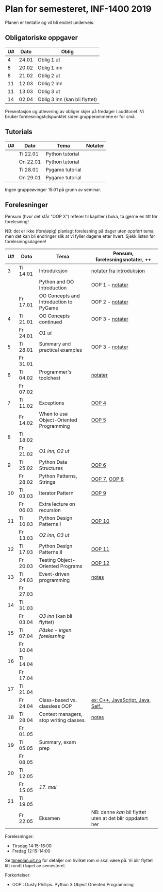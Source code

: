 Plan for semesteret, INF-1400 2019
====================================

Planen er tentativ og vil bli endret underveis. 

Obligatoriske oppgaver
-----------------

| U#  | Dato  | Oblig                         |
| --- | ----- | -----------------------       |
| 4   | 24.01 | Oblig 1 ut                    |
| 8   | 20.02 | Oblig 1 inn                   |
| 8   | 21.02 | Oblig 2 ut                    |
| 11  | 12.03 | Oblig 2 inn                   |
| 11  | 13.03 | Oblig 3 ut                    |
| 14  | 02.04 | Oblig 3 inn (kan bli flyttet) |

Presentasjon og utlevering av obliger skjer på fredager i auditoriet.
Vi bruker forelesningstidspunktet siden grupperommene er for små. 

Tutorials
------

| U#  | Dato     | Tema            | Notater        |
| --- | ----     | -----           | -------------- |
|     | Ti 22.01 | Python tutorial |                |
|     | On 22.01 | Python tutorial |                |
|     | Ti 28.01 | Pygame tutorial |                |
|     | On 29.01 | Pygame tutorial |                |

Ingen gruppeøvinger 15.01 på grunn av seminar. 

Forelesninger
-----------

Pensum (hvor det står "OOP X") referer til kapitler i boka, ta gjerne
en titt før forelesning!

NB: det er ikke (foreløpig) planlagt forelesning på dager uten oppført
tema, men det kan bli endringer slik at vi fyller dagene etter
hvert. Sjekk listen før forelesningsdagene!

| U#  | Dato     | Tema                                    | Pensum, forelesningsnotater, ++                                                            |
| --- | ----     | -----                                   | --------------                                                                             |
| 3   | Ti 14.01 | Introduksjon                            | [notater fra introduksjon](lectures/introduksjon)                                          |
|     |          | Python and OO Introduction              | OOP 1 - [notater](lectures/oop-01-python-intro-and-oo)                                     |
|     | Fr 17.01 | OO Concepts and Introduction to PyGame  | OOP 2 - [notater](lectures/oop-02-oo-and-pygame)                                           |
| 4   | Ti 21.01 | OO Concepts continued                   | OOP 3 - [notater](lectures/oop-02-03-oo-concepts)                                          |
|     | Fr 24.01 | *O1 ut*                                 |                                                                                            |
| 5   | Ti 28.01 | Summary and practical examples          | OOP 3 - [notater](lectures/oop-03-summary-and-examples)                                    |
|     | Fr 31.01 |                                         |                                                                                            |
| 6   | Ti 04.02 | Programmer's toolchest                  | [notater](lectures/lecture-tools)                                                          |
|     | Fr 07.02 |                                         |                                                                                            |
| 7   | Ti 11.02 | Exceptions                              | [OOP 4](lectures/oop-04-exceptions)                                                        |
|     | Fr 14.02 | When to use Object-Oriented Programming | [OOP 5](lectures/oop-05-when-to-use-oop)                                                   |
| 8   | Ti 18.02 |                                         |                                                                                            |
|     | Fr 21.02 | *O1 inn, O2 ut*                         |                                                                                            |
| 9   | Ti 25.02 | Python Data Structures                  | [OOP 6](lectures/oop-06-python-data-structures)                                            |
|     | Fr 28.02 | Python Patterns, Strings                | [OOP 7](lectures/oop-07-oop-shortcuts), [OOP 8](lectures/oop-08-strings-and-serialization) |
| 10  | Ti 03.03 | Iterator Pattern                        | [OOP 9](lectures/oop-09-iterators)                                                         |
|     | Fr 06.03 | Extra lecture on recursion              |                                                                                            |
| 11  | Ti 10.03 | Python Design Patterns I                | [OOP 10](lectures/oop-10-design-pat-1)                                                     |
|     | Fr 13.03 | *O2 inn, O3 ut*                         |                                                                                            |
| 12  | Ti 17.03 | Python Design Patterns II               | [OOP 11](lectures/oop-11-design-pat-2)                                                     |
|     | Fr 20.03 | Testing Object-Oriented Programs        | [OOP 12](lectures/oop-12-testing)                                                          |
| 13  | Ti 24.03 | Event-driven programming                | [notes](lectures/lecture-event-driven-programming)                                         |
|     | Fr 27.03 |                                         |                                                                                            |
| 14  | Ti 31.03 |                                         |                                                                                            |
|     | Fr 03.04 | *O3 inn* (kan bli flyttet)              |                                                                                            |
| 15  | Ti 07.04 | *Påske - ingen forelesning*             |                                                                                            |
|     | Fr 10.04 |                                         |                                                                                            |
| 16  | Ti 14.04 |                                         |                                                                                            |
|     | Fr 17.04 |                                         |                                                                                            |
| 17  | Ti 21.04 |                                         |                                                                                            |
|     | Fr 24.04 | Class-based vs. classless OOP           | [ex: C++, JavaScript, Java, Self..](lectures/lecture-other-languages)                      |
| 18  | Ti 28.04 | Context managers, stop writing classes. | [notes](lectures/lecture-context-mgr-stop-writing-cl)                                      |
|     | Fr 01.05 |                                         |                                                                                            |
| 19  | Ti 05.05 | Summary, exam prep                      |                                                                                            |
|     | Fr 08.05 |                                         |                                                                                            |
| 20  | Ti 12.05 |                                         |                                                                                            |
|     | Fr 15.05 | *17. mai*                               |                                                                                            |
| 21  | Ti 19.05 |                                         |                                                                                            |
|     | Fr 22.05 | Eksamen                                 | NB: denne *kan* bli flyttet uten at det blir oppdatert her                                 |


Forelesninger: 
- Tirsdag 14:15-16:00 
- Fredag  12:15-14:00 

Se [timeplan.uit.no](http://timeplan.uit.no/emne_timeplan.php?sem=20v&module[]=INF-1400-1)
for detaljer om hvilket rom vi skal være på. Vi blir flyttet litt
rundt i løpet av semesteret.

Forkortelser: 
* OOP : Dusty Phillips. Python 3 Object Oriented Programming

